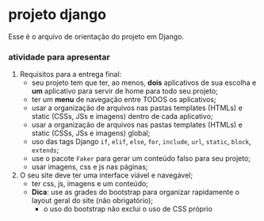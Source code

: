 # projeto django

Esse é o arquivo de orientação do projeto em Django.

### atividade para apresentar

1. Requisitos para a entrega final:
    - seu projeto tem que ter, ao menos, **dois** aplicativos de sua escolha e **um** aplicativo para servir de home para todo seu projeto;
    - ter um **menu** de navegação entre TODOS os aplicativos;
    - usar a organização de arquivos nas pastas templates (HTMLs) e static (CSSs, JSs e imagens) dentro de cada aplicativo;
    - usar a organização de arquivos nas pastas templates (HTMLs) e static (CSSs, JSs e imagens) global;
    - uso das tags Django `if`, `elif`, `else`, `for`, `include`, `url`, `static`, `block`, `extends`;
    - use o pacote `Faker` para gerar um conteúdo falso para seu projeto;
    - usar imagens, css e js nas páginas;
1. O seu site deve ter uma interface viável e navegável;
    - ter css, js, imagens e um conteúdo;
    - **Dica**: use as grades do bootstrap para organizar rapidamente o layout geral do site (não obrigatório);
        - o uso do bootstrap não exclui o uso de CSS próprio
